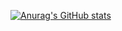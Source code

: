 [![Anurag's GitHub stats](https://github-readme-stats.vercel.app/api?username=donmedina)](https://github.com/anuraghazra/github-readme-stats)
